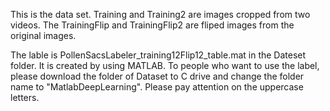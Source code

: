 This is the data set. Training and Training2 are images cropped from two videos. The TrainingFlip and TrainingFlip2 are fliped images from the original images.

The lable is PollenSacsLabeler_training12Flip12_table.mat in the Dateset folder. It is created by using MATLAB. To people who want to use the label, please download the folder of Dataset to C drive and change the folder name to "MatlabDeepLearning". Please pay attention on the uppercase letters.
